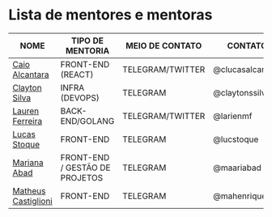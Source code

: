 # Lista de mentores e mentoras

| NOME | TIPO DE MENTORIA | MEIO DE CONTATO | CONTATO
| --- | --- | --- | --- |
| [Caio Alcantara](https://sourcerer.io/clucasalcantara) | FRONT-END (REACT) | TELEGRAM/TWITTER | @clucasalcantara |
| [Clayton Silva](https://github.com/claytonsilva) | INFRA (DEVOPS) | TELEGRAM | @claytonssilva |
| [Lauren Ferreira](https://larien.me) | BACK-END/GOLANG | TELEGRAM/TWITTER | @larienmf |
| [Lucas Stoque](https://github.com/stoque) | FRONT-END | TELEGRAM | @lucstoque |
| [Mariana Abad](https://github.com/maaryhabad) | FRONT-END / GESTÃO DE PROJETOS | TELEGRAM | @maariabad |
| [Matheus Castiglioni](https://github.com/mahenrique94) | FRONT-END | TELEGRAM | @mahenrique94 |
